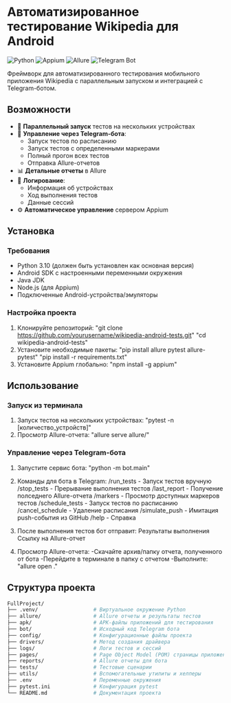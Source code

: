 # Автоматизированное тестирование Wikipedia для Android

![Python](https://img.shields.io/badge/python-3.10-blue.svg)
![Appium](https://img.shields.io/badge/Appium-✓-green.svg)
![Allure](https://img.shields.io/badge/Allure-✓-orange.svg)
![Telegram Bot](https://img.shields.io/badge/Telegram_Bot-✓-blue.svg)

Фреймворк для автоматизированного тестирования мобильного приложения Wikipedia с параллельным запуском и интеграцией с Telegram-ботом.

## Возможности

- 🚀 **Параллельный запуск** тестов на нескольких устройствах
- 🤖 **Управление через Telegram-бота**:
  - Запуск тестов по расписанию
  - Запуск тестов с определенными маркерами
  - Полный прогон всех тестов
  - Отправка Allure-отчетов
- 📊 **Детальные отчеты** в Allure
- 📝 **Логирование**:
  - Информация об устройствах
  - Ход выполнения тестов
  - Данные сессий
- ⚙️ **Автоматическое управление** сервером Appium

## Установка

### Требования

- Python 3.10 (должен быть установлен как основная версия)
- Android SDK с настроенными переменными окружения
- Java JDK
- Node.js (для Appium)
- Подключенные Android-устройства/эмуляторы

### Настройка проекта

1. Клонируйте репозиторий:
   "git clone https://github.com/yourusername/wikipedia-android-tests.git"
   "cd wikipedia-android-tests"
2. Установите необходимые пакеты:
   "pip install allure pytest allure-pytest"
   "pip install -r requirements.txt"
3. Установите Appium глобально:
   "npm install -g appium"

## Использование

### Запуск из терминала

1. Запуск тестов на нескольких устройствах:
   "pytest -n [количество_устройств]"
2. Просмотр Allure-отчета:
   "allure serve allure/"

### Управление через Telegram-бота

1. Запустите сервис бота:
   "python -m bot.main"
2. Команды для бота в Telegram:
   /run_tests - Запуск тестов вручную
   /stop_tests - Прерывание выполнения тестов
   /last_report - Получение полседнего Allure-отчета
   /markers - Просмотр доступных маркеров тестов
   /schedule_tests - Запуск тестов по расписанию
   /cancel_schedule - Удаление расписания
   /simulate_push - Имитация push-события из GitHub
   /help - Справка
3. После выполнения тестов бот отправит:
   Результаты выполнения
   Ссылку на Allure-отчет

4. Просмотр Allure-отчета:
   -Скачайте архив/папку отчета, полученного от бота
   -Перейдите в терминале в папку с отчетом
   -Выполните: "allure open ."

## Структура проекта
```bash
FullProject/
├── .venv/                  # Виртуальное окружение Python
├── allure/                 # Allure отчеты и результаты тестов
├── apk/                    # APK-файлы приложений для тестирования
├── bot/                    # Исходный код Telegram бота
├── config/                 # Конфигурационные файлы проекта
├── drivers/                # Метод создания драйвера
├── logs/                   # Логи тестов и сессий
├── pages/                  # Page Object Model (POM) страницы приложения
├── reports/                # Allure отчеты для бота
├── tests/                  # Тестовые сценарии
├── utils/                  # Вспомогательные утилиты и хелперы
├── .env                    # Переменные окружения
├── pytest.ini              # Конфигурация pytest
└── README.md               # Документация проекта
```
